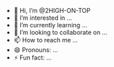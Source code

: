 - 👋 Hi, I’m @2HIGH-ON-TOP
- 👀 I’m interested in ...
- 🌱 I’m currently learning ...
- 💞️ I’m looking to collaborate on ...
- 📫 How to reach me ...
- 😄 Pronouns: ...
- ⚡ Fun fact: ...

<!---
2HIGH-ON-TOP/2HIGH-ON-TOP is a ✨ special ✨ repository because its `README.md` (this file) appears on your GitHub profile.
You can click the Preview link to take a look at your changes.
--->
